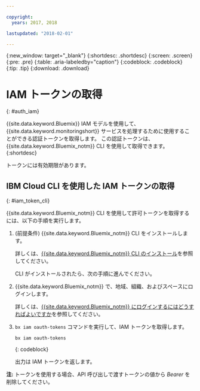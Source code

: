 ```yaml
---

copyright:
  years: 2017, 2018

lastupdated: "2018-02-01"

---
```


{:new_window: target="_blank"}
{:shortdesc: .shortdesc}
{:screen: .screen}
{:pre: .pre}
{:table: .aria-labeledby="caption"}
{:codeblock: .codeblock}
{:tip: .tip}
{:download: .download}


# IAM トークンの取得
{: #auth_iam}

{{site.data.keyword.Bluemix}} IAM モデルを使用して、
{{site.data.keyword.monitoringshort}} サービスを処理するために使用することができる認証トークンを取得します。 この認証トークンは、{{site.data.keyword.Bluemix_notm}} CLI を使用して取得できます。
{:shortdesc}

トークンには有効期限があります。 

## IBM Cloud CLI を使用した IAM トークンの取得 
{: #iam_token_cli}

{{site.data.keyword.Bluemix_notm}} CLI を使用して許可トークンを取得するには、以下の手順を実行します。

1. (前提条件) {{site.data.keyword.Bluemix_notm}} CLI をインストールします。

   詳しくは、[{{site.data.keyword.Bluemix_notm}} CLI のインストール](/docs/services/cloud-monitoring/qa/cli_qa.html#cli_qa)を参照してください。
   
   CLI がインストールされたら、次の手順に進んでください。
    
2. {{site.data.keyword.Bluemix_notm}} で、地域、組織、およびスペースにログインします。 

    詳しくは、[{{site.data.keyword.Bluemix_notm}} にログインするにはどうすればよいですか](/docs/services/cloud-monitoring/qa/cli_qa.html#login)を参照してください。
	
3. `bx iam oauth-tokens` コマンドを実行して、IAM トークンを取得します。

    ```
	bx iam oauth-tokens
	```
	{: codeblock}
	
	出力は IAM トークンを返します。

**注:** トークンを使用する場合、API 呼び出しで渡すトークンの値から *Bearer* を削除してください。
		



	

	
	
	
	
	
	
